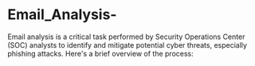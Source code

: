 # Email_Analysis-
Email analysis is a critical task performed by Security Operations Center (SOC) analysts to identify and mitigate potential cyber threats, especially phishing attacks. Here's a brief overview of the process:
